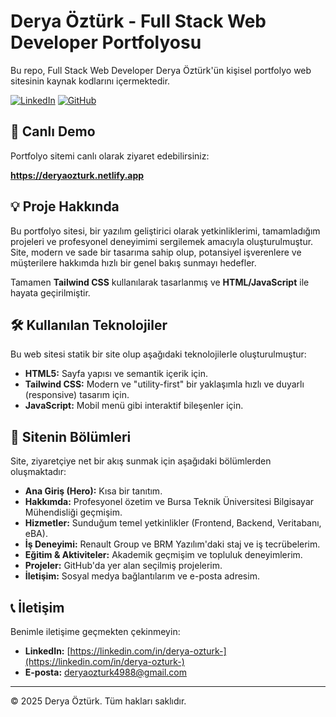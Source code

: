 # Derya Öztürk - Full Stack Web Developer Portfolyosu

Bu repo, Full Stack Web Developer Derya Öztürk'ün kişisel portfolyo web sitesinin kaynak kodlarını içermektedir.

[![LinkedIn](https://img.shields.io/badge/LinkedIn-Derya_Öztürk-0077B5?style=flat&logo=linkedin)](https://linkedin.com/in/derya-ozturk-)
[![GitHub](https://img.shields.io/badge/GitHub-deryaozturkk-181717?style=flat&logo=github)](https://github.com/deryaozturkk)

## 🚀 Canlı Demo

Portfolyo sitemi canlı olarak ziyaret edebilirsiniz:

**https://deryaozturk.netlify.app** 

## 💡 Proje Hakkında

Bu portfolyo sitesi, bir yazılım geliştirici olarak yetkinliklerimi, tamamladığım projeleri ve profesyonel deneyimimi sergilemek amacıyla oluşturulmuştur. Site, modern ve sade bir tasarıma sahip olup, potansiyel işverenlere ve müşterilere hakkımda hızlı bir genel bakış sunmayı hedefler.

Tamamen **Tailwind CSS** kullanılarak tasarlanmış ve **HTML/JavaScript** ile hayata geçirilmiştir.

## 🛠️ Kullanılan Teknolojiler

Bu web sitesi statik bir site olup aşağıdaki teknolojilerle oluşturulmuştur:

* **HTML5:** Sayfa yapısı ve semantik içerik için.
* **Tailwind CSS:** Modern ve "utility-first" bir yaklaşımla hızlı ve duyarlı (responsive) tasarım için.
* **JavaScript:** Mobil menü gibi interaktif bileşenler için.

## 📁 Sitenin Bölümleri

Site, ziyaretçiye net bir akış sunmak için aşağıdaki bölümlerden oluşmaktadır:

* **Ana Giriş (Hero):** Kısa bir tanıtım.
* **Hakkımda:** Profesyonel özetim ve Bursa Teknik Üniversitesi Bilgisayar Mühendisliği geçmişim.
* **Hizmetler:** Sunduğum temel yetkinlikler (Frontend, Backend, Veritabanı, eBA).
* **İş Deneyimi:** Renault Group ve BRM Yazılım'daki staj ve iş tecrübelerim.
* **Eğitim & Aktiviteler:** Akademik geçmişim ve topluluk deneyimlerim.
* **Projeler:** GitHub'da yer alan seçilmiş projelerim.
* **İletişim:** Sosyal medya bağlantılarım ve e-posta adresim.

## 📞 İletişim

Benimle iletişime geçmekten çekinmeyin:

* **LinkedIn:** [https://linkedin.com/in/derya-ozturk-](https://linkedin.com/in/derya-ozturk-)
* **E-posta:** [deryaozturk4988@gmail.com](mailto:deryaozturk4988@gmail.com)

---
© 2025 Derya Öztürk. Tüm hakları saklıdır.
